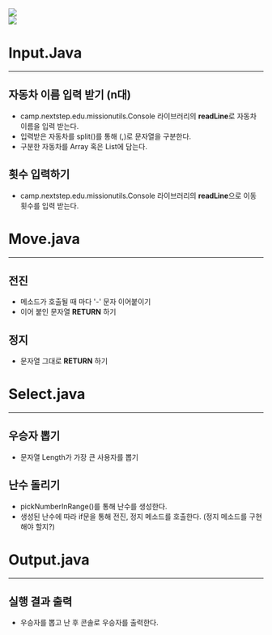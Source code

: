 <img src="https://capsule-render.vercel.app/api?type=Rounded&color=auto&height=200&section=header&text=구현 기능 목록&fontSize=65&fontColor=EAEAEA" />
<div align="left">
	<img src="https://img.shields.io/badge/Java-007396?style=flat&logo=Java&logoColor=white" />
</div>

# Input.Java
- - -

## 자동차 이름 입력 받기 (n대)
+ camp.nextstep.edu.missionutils.Console 라이브러리의 **readLine**로 자동차 이름을 입력 받는다.
+ 입력받은 자동차를 split()를 통해 (,)로 문자열을 구분한다.
+ 구분한 자동차를 Array 혹은 List에 담는다.
    
## 횟수 입력하기
+ camp.nextstep.edu.missionutils.Console 라이브러리의 **readLine**으로 이동 횟수를 입력 받는다.  

# Move.java
- - -

## 전진
+ 메소드가 호출될 때 마다 '-' 문자 이어붙이기
+ 이어 붙인 문자열 **RETURN** 하기

## 정지
+ 문자열 그대로 **RETURN** 하기

# Select.java
- - -

## 우승자 뽑기
+ 문자열 Length가 가장 큰 사용자를 뽑기

## 난수 돌리기
+ pickNumberInRange()를 통해 난수를 생성한다.
+ 생성된 난수에 따라 if문을 통해 전진, 정지 메소드를 호출한다. (정지 메소드를 구현 해야 할지?)

# Output.java
- - -
## 실행 결과 출력
+ 우승자를 뽑고 난 후 콘솔로 우승자를 출력한다.
